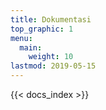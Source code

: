 ```yaml
---
title: Dokumentasi
top_graphic: 1
menu:
  main:
    weight: 10
lastmod: 2019-05-15
---
```


{{< docs_index >}}
